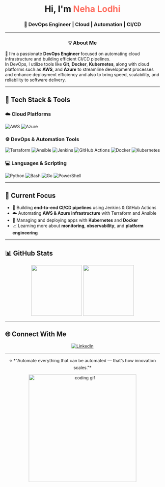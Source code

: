 <h1 align="center"> Hi, I'm <span style="color:#ff6f61;">Neha Lodhi</span></h1>
<h3 align="center">🚀 DevOps Engineer | Cloud | Automation | CI/CD</h3>

---
<h3 align="center">💡 About Me</h3>

🌟 I’m a passionate **DevOps Engineer** focused on automating cloud infrastructure and building efficient CI/CD pipelines.  
In DevOps, I utilize tools like **Git**, **Docker**, **Kubernetes**, along with cloud platforms such as **AWS**, and **Azure** to streamline development processes and enhance deployment efficiency and also to bring speed, scalability, and reliability to software delivery.


---

## 🧰 Tech Stack & Tools

### ☁️ **Cloud Platforms**
![AWS](https://img.shields.io/badge/AWS-%23FF9900.svg?logo=amazon-aws&logoColor=white)
![Azure](https://img.shields.io/badge/Azure-%230072C6.svg?logo=microsoftazure&logoColor=white)

### ⚙️ **DevOps & Automation Tools**
![Terraform](https://img.shields.io/badge/Terraform-%235835CC.svg?logo=terraform&logoColor=white)
![Ansible](https://img.shields.io/badge/Ansible-%23EE0000.svg?logo=ansible&logoColor=white)
![Jenkins](https://img.shields.io/badge/Jenkins-%23D24939.svg?logo=jenkins&logoColor=white)
![GitHub Actions](https://img.shields.io/badge/GitHub_Actions-%232088FF.svg?logo=github-actions&logoColor=white)
![Docker](https://img.shields.io/badge/Docker-%230db7ed.svg?logo=docker&logoColor=white)
![Kubernetes](https://img.shields.io/badge/Kubernetes-%23326CE5.svg?style=flat&logo=kubernetes&logoColor=white)

### 💻 **Languages & Scripting**
![Python](https://img.shields.io/badge/Python-%233776AB.svg?logo=python&logoColor=white)
![Bash](https://img.shields.io/badge/Bash-%234EAA25.svg?logo=gnu-bash&logoColor=white)
![Go](https://img.shields.io/badge/Go-%2300ADD8.svg?logo=go&logoColor=white)
![PowerShell](https://img.shields.io/badge/PowerShell-%235391FE.svg?logo=powershell&logoColor=white)

---

## 🔭 Current Focus
- 🚀 Building **end-to-end CI/CD pipelines** using Jenkins & GitHub Actions  
- ☁️ Automating **AWS & Azure infrastructure** with Terraform and Ansible  
- 🧩 Managing and deploying apps with **Kubernetes** and **Docker**  
- 📈 Learning more about **monitoring**, **observability**, and **platform engineering**

---

## 📊 GitHub Stats

<p align="center">
  <img src="https://github-readme-stats.vercel.app/api?username=nehalodhi&show_icons=true&theme=tokyonight" height="165">
  <img src="https://github-readme-stats.vercel.app/api/top-langs/?username=nehalodhi&layout=compact&theme=tokyonight" height="165">
</p>

---

## 🌐 Connect With Me

<p align="center">
  <a href="https://www.linkedin.com/in/nehalodhi" target="_blank">
    <img src="https://img.shields.io/badge/LinkedIn-%230077B5.svg?logo=linkedin&logoColor=white" alt="LinkedIn">
  </a>
</p>

---

<p align="center">
  ⭐️ *"Automate everything that can be automated — that’s how innovation scales."*  
</p>

<!-- Footer Animation -->
<p align="center">
  <img src="https://raw.githubusercontent.com/abhisheknaiidu/abhisheknaiidu/master/code.gif" width="350" alt="coding gif">
</p>
